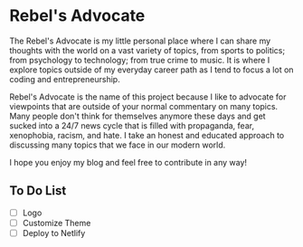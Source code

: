 # Rebel's Advocate

The Rebel's Advocate is my little personal place where I can share my thoughts with the world on a vast variety of topics, from sports to politics; from psychology to technology; from true crime to music. It is where I explore topics outside of my everyday career path as I tend to focus a lot on coding and entrepreneurship.

Rebel's Advocate is the name of this project because I like to advocate for viewpoints that are outside of your normal commentary on many topics. Many people don't think for themselves anymore these days and get sucked into a 24/7 news cycle that is filled with propaganda, fear, xenophobia, racism, and hate. I take an honest and educated approach to discussing many topics that we face in our modern world.

I hope you enjoy my blog and feel free to contribute in any way!

## To Do List

- [ ] Logo
- [ ] Customize Theme
- [ ] Deploy to Netlify